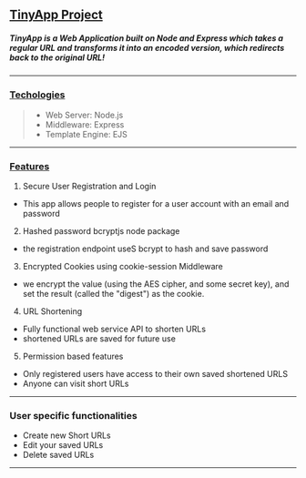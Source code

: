 ## <ins> **TinyApp Project** </ins>

##### TinyApp is a Web Application built on Node and Express which takes a regular URL and transforms it into an encoded version, which redirects back to the original URL!

----------
 ### <ins>  **Techologies** </ins>
 

 > - Web Server: Node.js 
 > - Middleware: Express
  > - Template Engine: EJS



 ---------------

 ### <ins>  **Features** </ins>

1. Secure User Registration and Login
 - This app allows people to register for a user account with an email and password 

 2. Hashed password bcryptjs node package
 - the registration endpoint useS bcrypt to hash and save password 

3. Encrypted Cookies using cookie-session Middleware

- we encrypt the value (using the AES cipher, and some secret key), and set the result (called the "digest") as the cookie.

4. URL Shortening
 - Fully functional web service API to shorten URLs
 - shortened URLs are saved for future use 

5. Permission based features 
 - Only registered users have access to their own saved shortened URLS
 - Anyone can visit short URLs
-------------

### User specific functionalities
- Create new Short URLs
- Edit your saved URLs 
- Delete saved URLs

-------------




